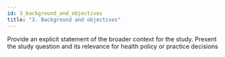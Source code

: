 ```yaml
---
id: 3_background_and_objectives
title: "3. Background and objectives"
---
```

Provide an explicit statement of the broader context for the study. Present the study question and its relevance for health policy or practice decisions